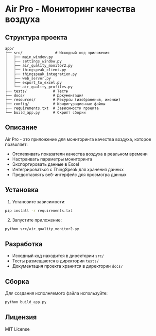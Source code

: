 # Air Pro - Мониторинг качества воздуха

## Структура проекта

```
app/
├── src/               # Исходный код приложения
│   ├── main_window.py
│   ├── settings_window.py
│   ├── air_quality_monitor2.py
│   ├── thingspeak_client.py
│   ├── thingspeak_integration.py
│   ├── web_server.py
│   ├── export_to_excel.py
│   └── air_quality_profiles.py
├── tests/            # Тесты
├── docs/             # Документация
├── resources/        # Ресурсы (изображения, иконки)
├── config/           # Конфигурационные файлы
├── requirements.txt  # Зависимости проекта
└── build_app.py      # Скрипт сборки
```

## Описание

Air Pro - это приложение для мониторинга качества воздуха, которое позволяет:
- Отслеживать показатели качества воздуха в реальном времени
- Настраивать параметры мониторинга
- Экспортировать данные в Excel
- Интегрироваться с ThingSpeak для хранения данных
- Предоставлять веб-интерфейс для просмотра данных

## Установка

1. Установите зависимости:
```bash
pip install -r requirements.txt
```

2. Запустите приложение:
```bash
python src/air_quality_monitor2.py
```

## Разработка

- Исходный код находится в директории `src/`
- Тесты размещаются в директории `tests/`
- Документация проекта хранится в директории `docs/`

## Сборка

Для создания исполняемого файла используйте:
```bash
python build_app.py
```

## Лицензия

MIT License 